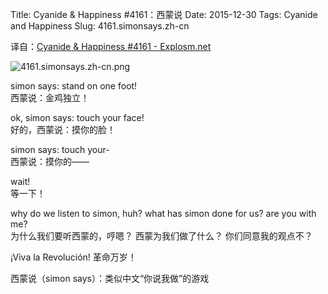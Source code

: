 Title: Cyanide & Happiness #4161：西蒙说
Date: 2015-12-30
Tags: Cyanide and Happiness
Slug: 4161.simonsays.zh-cn

译自：[Cyanide & Happiness #4161 - Explosm.net](http://explosm.net/comics/4161/)


![4161.simonsays.zh-cn.png](/static/images/comics/4161.simonsays.zh-cn.png)




simon says: stand on one foot!          
西蒙说：金鸡独立！

ok, simon says: touch your face!        
好的，西蒙说：摸你的脸！


simon says: touch your-         
西蒙说：摸你的——

wait!   
等一下！


why do we listen to simon, huh?
what has simon done for us?
are you with me?        
为什么我们要听西蒙的，哼嗯？
西蒙为我们做了什么？
你们同意我的观点不？

¡Viva la Revolución!
革命万岁！



西蒙说（simon says）：类似中文“你说我做”的游戏
